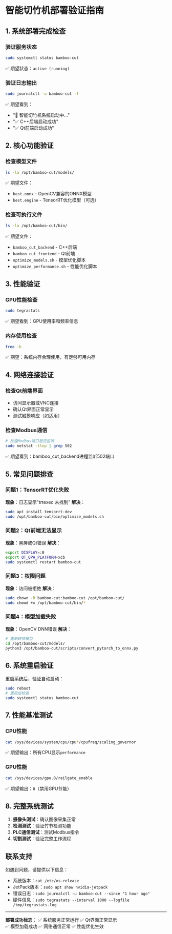 # 智能切竹机部署验证指南

## 1. 系统部署完成检查

### 验证服务状态
```bash
sudo systemctl status bamboo-cut
```
✅ 期望状态：`active (running)`

### 验证日志输出
```bash
sudo journalctl -u bamboo-cut -f
```
✅ 期望看到：
- "🚀 智能切竹机系统启动中..."
- "✅ C++后端启动成功"
- "✅ Qt前端启动成功"

## 2. 核心功能验证

### 检查模型文件
```bash
ls -la /opt/bamboo-cut/models/
```
✅ 期望文件：
- `best.onnx` - OpenCV兼容的ONNX模型
- `best.engine` - TensorRT优化模型（可选）

### 检查可执行文件
```bash
ls -la /opt/bamboo-cut/bin/
```
✅ 期望文件：
- `bamboo_cut_backend` - C++后端
- `bamboo_cut_frontend` - Qt前端
- `optimize_models.sh` - 模型优化脚本
- `optimize_performance.sh` - 性能优化脚本

## 3. 性能验证

### GPU性能检查
```bash
sudo tegrastats
```
✅ 期望看到：GPU使用率和频率信息

### 内存使用检查
```bash
free -h
```
✅ 期望：系统内存合理使用，有足够可用内存

## 4. 网络连接验证

### 检查Qt前端界面
- 访问显示器或VNC连接
- 确认Qt界面正常显示
- 测试触摸响应（如适用）

### 检查Modbus通信
```bash
# 检查Modbus端口是否监听
sudo netstat -tlnp | grep 502
```
✅ 期望看到：bamboo_cut_backend进程监听502端口

## 5. 常见问题排查

### 问题1：TensorRT优化失败
**现象**：日志显示"trtexec 未找到"
**解决**：
```bash
sudo apt install tensorrt-dev
sudo /opt/bamboo-cut/bin/optimize_models.sh
```

### 问题2：Qt前端无法显示
**现象**：黑屏或Qt错误
**解决**：
```bash
export DISPLAY=:0
export QT_QPA_PLATFORM=xcb
sudo systemctl restart bamboo-cut
```

### 问题3：权限问题
**现象**：访问被拒绝
**解决**：
```bash
sudo chown -R bamboo-cut:bamboo-cut /opt/bamboo-cut/
sudo chmod +x /opt/bamboo-cut/bin/*
```

### 问题4：模型加载失败
**现象**：OpenCV DNN错误
**解决**：
```bash
# 重新转换模型
cd /opt/bamboo-cut/models/
python3 /opt/bamboo-cut/scripts/convert_pytorch_to_onnx.py
```

## 6. 系统重启验证

重启系统后，验证自动启动：
```bash
sudo reboot
# 重启后检查
sudo systemctl status bamboo-cut
```

## 7. 性能基准测试

### CPU性能
```bash
cat /sys/devices/system/cpu/cpu*/cpufreq/scaling_governor
```
✅ 期望输出：所有CPU显示`performance`

### GPU性能
```bash
cat /sys/devices/gpu.0/railgate_enable
```
✅ 期望输出：`0`（禁用GPU节能）

## 8. 完整系统测试

1. **摄像头测试**：确认图像采集正常
2. **检测测试**：验证竹节检测功能
3. **PLC通信测试**：测试Modbus指令
4. **切割测试**：验证完整工作流程

## 联系支持

如遇到问题，请提供以下信息：
- 系统版本：`cat /etc/os-release`
- JetPack版本：`sudo apt show nvidia-jetpack`
- 错误日志：`sudo journalctl -u bamboo-cut --since "1 hour ago"`
- 硬件信息：`sudo tegrastats --interval 1000 --logfile /tmp/tegrastats.log`

---

**部署成功标志**：
✅ 系统服务正常运行
✅ Qt界面正常显示  
✅ 模型加载成功
✅ 网络通信正常
✅ 性能优化生效